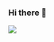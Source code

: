 ### Hi there 👋

<a href="버튼을 눌렀을 때 이동할 링크" target="_blank"><img src="https://img.shields.io/badge/Apple Music-00AAFF?style=for-the-badge&logo=Apple Music&logoColor=로고색상"/></a>

<!--
**kimTaeYoungM/kimTaeYoungM** is a ✨ _special_ ✨ repository because its `README.md` (this file) appears on your GitHub profile.

Here are some ideas to get you started:

- 🔭 I’m currently working on ...
- 🌱 I’m currently learning ...
- 👯 I’m looking to collaborate on ...
- 🤔 I’m looking for help with ...
- 💬 Ask me about ...
- 📫 How to reach me: ...
- 😄 Pronouns: ...
- ⚡ Fun fact: ...
-->
